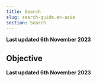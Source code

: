 ```yaml
---
title: Search
slug: search-guide.en-asia
section: Search
---
```


**Last updated 6th November 2023**



## Objective  

**Last updated 6th November 2023**

